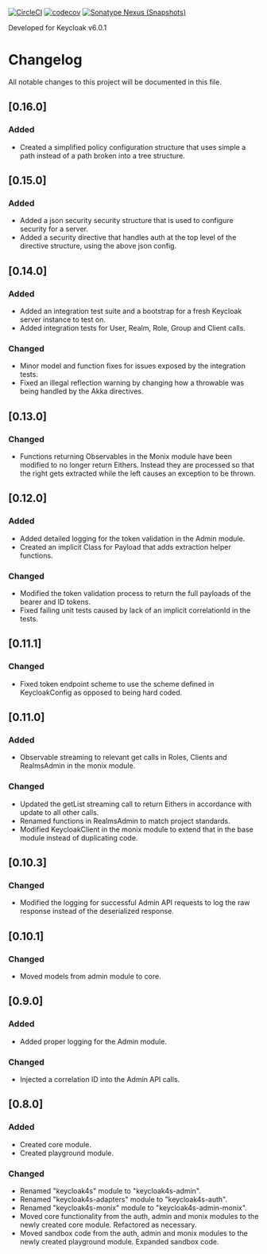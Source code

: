 [![CircleCI](https://circleci.com/gh/fullfacing/keycloak4s.svg?style=shield&circle-token=0788f14be0abb7f8ab8194fbd2cd179122b3ee85)](https://circleci.com/gh/fullfacing/keycloak4s)
[![codecov](https://codecov.io/gh/fullfacing/keycloak4s/branch/master/graph/badge.svg?token=WKbJaagGhz)](https://codecov.io/gh/fullfacing/keycloak4s)
[![Sonatype Nexus (Snapshots)](https://img.shields.io/nexus/s/https/oss.sonatype.org/com.fullfacing/keycloak4s-core_2.12.svg)](https://oss.sonatype.org/content/repositories/snapshots/com/fullfacing/keycloak4s-core_2.12/)

Developed for Keycloak v6.0.1

# Changelog
All notable changes to this project will be documented in this file.

## [0.16.0]
### Added
- Created a simplified policy configuration structure that uses simple a path instead of a path broken into a tree structure.

## [0.15.0]
### Added
- Added a json security security structure that is used to configure security for a server.
- Added a security directive that handles auth at the top level of the directive structure, using the above json config.

## [0.14.0]
### Added
- Added an integration test suite and a bootstrap for a fresh Keycloak server instance to test on.
- Added integration tests for User, Realm, Role, Group and Client calls.
### Changed
- Minor model and function fixes for issues exposed by the integration tests.
- Fixed an illegal reflection warning by changing how a throwable was being handled by the Akka directives.

## [0.13.0]
### Changed
- Functions returning Observables in the Monix module have been modified to no longer return Eithers. Instead they are processed so that the right gets extracted while the left causes an exception to be thrown.

## [0.12.0]
### Added
- Added detailed logging for the token validation in the Admin module.
- Created an implicit Class for Payload that adds extraction helper functions.
### Changed
- Modified the token validation process to return the full payloads of the bearer and ID tokens.
- Fixed failing unit tests caused by lack of an implicit correlationId in the tests.

## [0.11.1]
### Changed
- Fixed token endpoint scheme to use the scheme defined in KeycloakConfig as opposed to being hard coded.

## [0.11.0]
### Added
- Observable streaming to relevant get calls in Roles, Clients and RealmsAdmin in the monix module.
### Changed
- Updated the getList streaming call to return Eithers in accordance with update to all other calls.
- Renamed functions in RealmsAdmin to match project standards.
- Modified KeycloakClient in the monix module to extend that in the base module instead of duplicating code.

## [0.10.3]
### Changed
- Modified the logging for successful Admin API requests to log the raw response instead of the deserialized response.

## [0.10.1]
### Changed
- Moved models from admin module to core.

## [0.9.0]
### Added
- Added proper logging for the Admin module.
### Changed
- Injected a correlation ID into the Admin API calls.

## [0.8.0]
### Added
- Created core module.
- Created playground module.
### Changed
- Renamed "keycloak4s" module to "keycloak4s-admin".
- Renamed "keycloak4s-adapters" module to "keycloak4s-auth".
- Renamed "keycloak4s-monix" module to "keycloak4s-admin-monix".
- Moved core functionality from the auth, admin and monix modules to the newly created core module. Refactored as necessary.
- Moved sandbox code from the auth, admin and monix modules to the newly created playground module. Expanded sandbox code.
